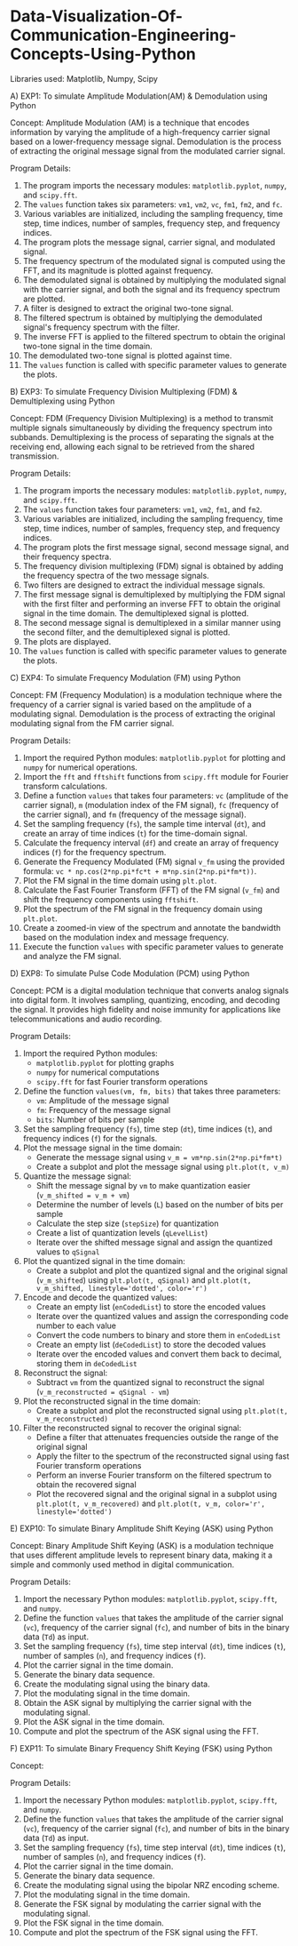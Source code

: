 # Data-Visualization-Of-Communication-Engineering-Concepts-Using-Python

Libraries used: Matplotlib, Numpy, Scipy

A) EXP1: To simulate Amplitude Modulation(AM) & Demodulation using Python

Concept: 
Amplitude Modulation (AM) is a technique that encodes information by varying the amplitude of a high-frequency carrier signal based on a lower-frequency message signal. Demodulation is the process of extracting the original message signal from the modulated carrier signal.

Program Details: 
1. The program imports the necessary modules: `matplotlib.pyplot`, `numpy`, and `scipy.fft`.
2. The `values` function takes six parameters: `vm1`, `vm2`, `vc`, `fm1`, `fm2`, and `fc`.
3. Various variables are initialized, including the sampling frequency, time step, time indices, number of samples, frequency step, and frequency indices.
4. The program plots the message signal, carrier signal, and modulated signal.
5. The frequency spectrum of the modulated signal is computed using the FFT, and its magnitude is plotted against frequency.
6. The demodulated signal is obtained by multiplying the modulated signal with the carrier signal, and both the signal and its frequency spectrum are plotted.
7. A filter is designed to extract the original two-tone signal.
8. The filtered spectrum is obtained by multiplying the demodulated signal's frequency spectrum with the filter.
9. The inverse FFT is applied to the filtered spectrum to obtain the original two-tone signal in the time domain.
10. The demodulated two-tone signal is plotted against time.
11. The `values` function is called with specific parameter values to generate the plots.


B) EXP3: To simulate Frequency Division Multiplexing (FDM) & Demultiplexing using Python

Concept:
FDM (Frequency Division Multiplexing) is a method to transmit multiple signals simultaneously by dividing the frequency spectrum into subbands. Demultiplexing is the process of separating the signals at the receiving end, allowing each signal to be retrieved from the shared transmission.

Program Details:
1. The program imports the necessary modules: `matplotlib.pyplot`, `numpy`, and `scipy.fft`.
2. The `values` function takes four parameters: `vm1`, `vm2`, `fm1`, and `fm2`.
3. Various variables are initialized, including the sampling frequency, time step, time indices, number of samples, frequency step, and frequency indices.
4. The program plots the first message signal, second message signal, and their frequency spectra.
5. The frequency division multiplexing (FDM) signal is obtained by adding the frequency spectra of the two message signals.
6. Two filters are designed to extract the individual message signals.
7. The first message signal is demultiplexed by multiplying the FDM signal with the first filter and performing an inverse FFT to obtain the original signal in the time domain. The demultiplexed signal is plotted.
8. The second message signal is demultiplexed in a similar manner using the second filter, and the demultiplexed signal is plotted.
9. The plots are displayed.
10. The `values` function is called with specific parameter values to generate the plots.



C) EXP4: To simulate Frequency Modulation (FM) using Python

Concept:
FM (Frequency Modulation) is a modulation technique where the frequency of a carrier signal is varied based on the amplitude of a modulating signal. Demodulation is the process of extracting the original modulating signal from the FM carrier signal.

Program Details:
1. Import the required Python modules: `matplotlib.pyplot` for plotting and `numpy` for numerical operations.
2. Import the `fft` and `fftshift` functions from `scipy.fft` module for Fourier transform calculations.
3. Define a function `values` that takes four parameters: `vc` (amplitude of the carrier signal), `m` (modulation index of the FM signal), `fc` (frequency of the carrier signal), and `fm` (frequency of the message signal).
4. Set the sampling frequency (`fs`), the sample time interval (`dt`), and create an array of time indices (`t`) for the time-domain signal.
5. Calculate the frequency interval (`df`) and create an array of frequency indices (`f`) for the frequency spectrum.
6. Generate the Frequency Modulated (FM) signal `v_fm` using the provided formula: `vc * np.cos(2*np.pi*fc*t + m*np.sin(2*np.pi*fm*t))`.
7. Plot the FM signal in the time domain using `plt.plot`.
8. Calculate the Fast Fourier Transform (FFT) of the FM signal (`v_fm`) and shift the frequency components using `fftshift`.
9. Plot the spectrum of the FM signal in the frequency domain using `plt.plot`.
10. Create a zoomed-in view of the spectrum and annotate the bandwidth based on the modulation index and message frequency.
11. Execute the function `values` with specific parameter values to generate and analyze the FM signal.



D) EXP8: To simulate Pulse Code Modulation (PCM) using Python

Concept:
PCM is a digital modulation technique that converts analog signals into digital form. It involves sampling, quantizing, encoding, and decoding the signal. It provides high fidelity and noise immunity for applications like telecommunications and audio recording.

Program Details:
1. Import the required Python modules: 
   - `matplotlib.pyplot` for plotting graphs
   - `numpy` for numerical computations
   - `scipy.fft` for fast Fourier transform operations
2. Define the function `values(vm, fm, bits)` that takes three parameters:
   - `vm`: Amplitude of the message signal
   - `fm`: Frequency of the message signal
   - `bits`: Number of bits per sample
3. Set the sampling frequency (`fs`), time step (`dt`), time indices (`t`), and frequency indices (`f`) for the signals.
4. Plot the message signal in the time domain:
   - Generate the message signal using `v_m = vm*np.sin(2*np.pi*fm*t)`
   - Create a subplot and plot the message signal using `plt.plot(t, v_m)`
5. Quantize the message signal:
   - Shift the message signal by `vm` to make quantization easier (`v_m_shifted = v_m + vm`)
   - Determine the number of levels (`L`) based on the number of bits per sample
   - Calculate the step size (`stepSize`) for quantization
   - Create a list of quantization levels (`qLevelList`)
   - Iterate over the shifted message signal and assign the quantized values to `qSignal`
6. Plot the quantized signal in the time domain:
   - Create a subplot and plot the quantized signal and the original signal (`v_m_shifted`) using `plt.plot(t, qSignal)` and `plt.plot(t, v_m_shifted, linestyle='dotted', color='r')`
7. Encode and decode the quantized values:
   - Create an empty list (`enCodedList`) to store the encoded values
   - Iterate over the quantized values and assign the corresponding code number to each value
   - Convert the code numbers to binary and store them in `enCodedList`
   - Create an empty list (`deCodedList`) to store the decoded values
   - Iterate over the encoded values and convert them back to decimal, storing them in `deCodedList`
8. Reconstruct the signal:
   - Subtract `vm` from the quantized signal to reconstruct the signal (`v_m_reconstructed = qSignal - vm`)
9. Plot the reconstructed signal in the time domain:
   - Create a subplot and plot the reconstructed signal using `plt.plot(t, v_m_reconstructed)`
10. Filter the reconstructed signal to recover the original signal:
    - Define a filter that attenuates frequencies outside the range of the original signal
    - Apply the filter to the spectrum of the reconstructed signal using fast Fourier transform operations
    - Perform an inverse Fourier transform on the filtered spectrum to obtain the recovered signal
    - Plot the recovered signal and the original signal in a subplot using `plt.plot(t, v_m_recovered)` and `plt.plot(t, v_m, color='r', linestyle='dotted')`



E) EXP10: To simulate Binary Amplitude Shift Keying (ASK) using Python

Concept:
Binary Amplitude Shift Keying (ASK) is a modulation technique that uses different amplitude levels to represent binary data, making it a simple and commonly used method in digital communication.

Program Details:
1. Import the necessary Python modules: `matplotlib.pyplot`, `scipy.fft`, and `numpy`.
2. Define the function `values` that takes the amplitude of the carrier signal (`vc`), frequency of the carrier signal (`fc`), and number of bits in the binary data (`Td`) as input.
3. Set the sampling frequency (`fs`), time step interval (`dt`), time indices (`t`), number of samples (`n`), and frequency indices (`f`).
4. Plot the carrier signal in the time domain.
5. Generate the binary data sequence.
6. Create the modulating signal using the binary data.
7. Plot the modulating signal in the time domain.
8. Obtain the ASK signal by multiplying the carrier signal with the modulating signal.
9. Plot the ASK signal in the time domain.
10. Compute and plot the spectrum of the ASK signal using the FFT.



F) EXP11: To simulate Binary Frequency Shift Keying (FSK) using Python

Concept:

Program Details:
1. Import the necessary Python modules: `matplotlib.pyplot`, `scipy.fft`, and `numpy`.
2. Define the function `values` that takes the amplitude of the carrier signal (`vc`), frequency of the carrier signal (`fc`), and number of bits in the binary data (`Td`) as input.
3. Set the sampling frequency (`fs`), time step interval (`dt`), time indices (`t`), number of samples (`n`), and frequency indices (`f`).
4. Plot the carrier signal in the time domain.
5. Generate the binary data sequence.
6. Create the modulating signal using the bipolar NRZ encoding scheme.
7. Plot the modulating signal in the time domain.
8. Generate the FSK signal by modulating the carrier signal with the modulating signal.
9. Plot the FSK signal in the time domain.
10. Compute and plot the spectrum of the FSK signal using the FFT.









